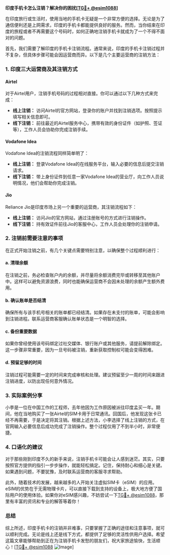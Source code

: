 **印度手机卡怎么注销？解决你的困扰[[TG💪+ @esim1088](https://t.me/s/esim1088)]**

在印度旅行或生活时，使用当地的手机卡无疑是一个非常方便的选择。无论是为了通信便利还是上网需求，印度的手机卡都能提供良好的服务。然而，当你结束在印度的旅程或者不再需要这个号码时，如何正确地注销手机卡就成为了一个不得不面对的问题。

首先，我们需要了解印度的手机卡注销流程。通常来说，印度的手机卡注销过程并不复杂，但具体步骤可能会因运营商而异。以下是几个主要运营商的注销方法：

### **1. 印度三大运营商及其注销方式**
#### **Airtel**
对于Airtel用户，注销手机号码的过程相对直接。你可以通过以下几种方式来完成：
- **线上注销：** 访问Airtel的官方网站，登录你的账户并找到注销选项。按照提示填写相关信息即可。
- **线下注销：** 前往最近的Airtel服务中心，携带有效的身份证件（如护照、签证等），工作人员会协助你完成注销手续。

#### **Vodafone Idea**
Vodafone Idea的注销流程同样简单明了：
- **线上注销：** 登录Vodafone Idea的在线服务平台，输入必要的信息后提交注销请求。
- **线下注销：** 带上身份证件到任意一家Vodafone Idea的营业厅，向工作人员说明情况，他们会帮助你完成注销。

#### **Jio**
Reliance Jio是印度市场上另一个重要的运营商，其注销流程如下：
- **线上注销：** 访问Jio的官方网站，通过注册账号的方式进行注销操作。
- **线下注销：** 持有效证件前往Jio的客服中心，工作人员会处理你的注销申请。

### **2. 注销前需要注意的事项**
在正式开始注销之前，有几个关键点需要特别注意，以确保整个过程顺利进行：

#### **a. 清理余额**
在注销之前，务必检查账户内的余额，并尽量将余额消费完毕或转移至其他账户中。这样可以避免资源浪费，同时也能确保运营商不会因未处理的余额产生额外费用。

#### **b. 确认账单是否结清**
确保所有与该手机号相关的账单都已经结清。如果存在未支付的账单，可能会影响到注销进程。联系运营商客服确认账单状态是一个明智的选择。

#### **c. 备份重要数据**
如果你曾经使用该号码绑定过社交媒体、银行账户或其他服务，请提前解除绑定。这一步骤非常重要，因为一旦号码被注销，重新获取控制权可能会变得困难。

#### **d. 预留足够的时间**
注销过程可能需要一定的时间来完成审核和处理。建议预留至少一周的时间来跟进注销进度，以防出现任何意外情况。

### **3. 实际案例分享**
小李是一位在中国工作的工程师，去年他因为工作原因被派往印度孟买一年。期间，他在当地购买了一张Airtel的SIM卡用于日常通讯。回国后，他发现这张卡已经不再需要，于是决定将其注销。根据上述方法，小李选择了线上注销的方式，在官网输入必要信息后成功完成了注销操作。整个过程仅用了不到半小时，非常便捷。

### **4. 口语化的建议**
对于那些刚到印度不久的新手来说，注销手机卡可能会让人感到迷茫。其实，只要按照官方提供的指引一步步操作，就能轻松搞定。记住，保持耐心和细心是关键。如果遇到问题，不要犹豫，及时联系运营商的客服寻求帮助。

此外，随着技术的发展，越来越多的人开始关注虚拟SIM卡（eSIM）的应用。eSIM的优势在于无需物理卡片，可以直接下载到支持的设备上，极大地方便了国际用户的使用体验。如果你对eSIM感兴趣，不妨尝试一下[TG💪+ @esim1088](https://t.me/s/esim1088)，那里有丰富的资讯和专业的解答等着你！

### **总结**
综上所述，印度手机卡的注销并非难事，只要掌握了正确的途径和注意事项，就可以顺利完成。无论是线上还是线下方式，都提供了足够的灵活性供用户选择。希望这篇文章能够帮助到正在为注销手机卡发愁的朋友们，祝大家旅途愉快，生活顺心！[[TG💪+ @esim1088](https://t.me/s/esim1088) ![Image](https://i.postimg.cc/4NQfJmqS/Snipaste-2025-05-13-00-14-12.png)]